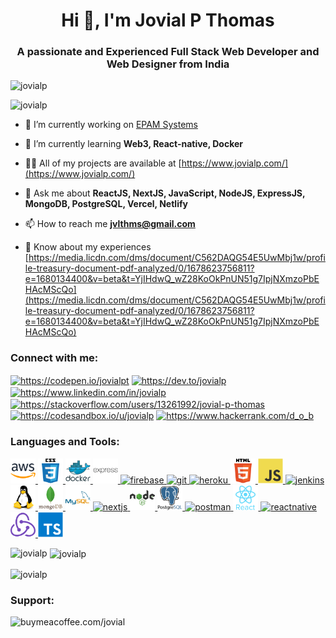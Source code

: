 <h1 align="center">Hi 👋, I'm Jovial P Thomas</h1>
<h3 align="center">A passionate and Experienced Full Stack Web Developer and Web Designer from India</h3>

<p align="left"> <img src="https://komarev.com/ghpvc/?username=jovialp&label=Profile%20views&color=0e75b6&style=flat" alt="jovialp" /> </p>

<p align="left"> <img src="https://github-profile-trophy.vercel.app/?username=jovialp" alt="jovialp" /> </p>

- 🔭 I’m currently working on [EPAM Systems](https://www.epam.com/)

- 🌱 I’m currently learning **Web3, React-native, Docker**

- 👨‍💻 All of my projects are available at [https://www.jovialp.com/](https://www.jovialp.com/)

- 💬 Ask me about **ReactJS, NextJS, JavaScript, NodeJS, ExpressJS, MongoDB, PostgreSQL, Vercel, Netlify**

- 📫 How to reach me **jvlthms@gmail.com**

- 📄 Know about my experiences [https://media.licdn.com/dms/document/C562DAQG54E5UwMbj1w/profile-treasury-document-pdf-analyzed/0/1678623756811?e=1680134400&v=beta&t=YjIHdwQ_wZ28KoOkPnUN51g7IpjNXmzoPbEHAcMScQo](https://media.licdn.com/dms/document/C562DAQG54E5UwMbj1w/profile-treasury-document-pdf-analyzed/0/1678623756811?e=1680134400&v=beta&t=YjIHdwQ_wZ28KoOkPnUN51g7IpjNXmzoPbEHAcMScQo)

<h3 align="left">Connect with me:</h3>
<p align="left">
<a href="https://codepen.io/https://codepen.io/jovialpt" target="blank"><img align="center" src="https://raw.githubusercontent.com/rahuldkjain/github-profile-readme-generator/master/src/images/icons/Social/codepen.svg" alt="https://codepen.io/jovialpt" height="30" width="40" /></a>
<a href="https://dev.to/https://dev.to/jovialp" target="blank"><img align="center" src="https://raw.githubusercontent.com/rahuldkjain/github-profile-readme-generator/master/src/images/icons/Social/devto.svg" alt="https://dev.to/jovialp" height="30" width="40" /></a>
<a href="https://linkedin.com/in/https://www.linkedin.com/in/jovialp" target="blank"><img align="center" src="https://raw.githubusercontent.com/rahuldkjain/github-profile-readme-generator/master/src/images/icons/Social/linked-in-alt.svg" alt="https://www.linkedin.com/in/jovialp" height="30" width="40" /></a>
<a href="https://stackoverflow.com/users/https://stackoverflow.com/users/13261992/jovial-p-thomas" target="blank"><img align="center" src="https://raw.githubusercontent.com/rahuldkjain/github-profile-readme-generator/master/src/images/icons/Social/stack-overflow.svg" alt="https://stackoverflow.com/users/13261992/jovial-p-thomas" height="30" width="40" /></a>
<a href="https://codesandbox.com/https://codesandbox.io/u/jovialp" target="blank"><img align="center" src="https://raw.githubusercontent.com/rahuldkjain/github-profile-readme-generator/master/src/images/icons/Social/codesandbox.svg" alt="https://codesandbox.io/u/jovialp" height="30" width="40" /></a>
<a href="https://www.hackerrank.com/https://www.hackerrank.com/d_o_b" target="blank"><img align="center" src="https://raw.githubusercontent.com/rahuldkjain/github-profile-readme-generator/master/src/images/icons/Social/hackerrank.svg" alt="https://www.hackerrank.com/d_o_b" height="30" width="40" /></a>
</p>

<h3 align="left">Languages and Tools:</h3>
<p align="left"> <a href="https://aws.amazon.com" target="_blank" rel="noreferrer"> <img src="https://raw.githubusercontent.com/devicons/devicon/master/icons/amazonwebservices/amazonwebservices-original-wordmark.svg" alt="aws" width="40" height="40"/> </a> <a href="https://www.w3schools.com/css/" target="_blank" rel="noreferrer"> <img src="https://raw.githubusercontent.com/devicons/devicon/master/icons/css3/css3-original-wordmark.svg" alt="css3" width="40" height="40"/> </a> <a href="https://www.docker.com/" target="_blank" rel="noreferrer"> <img src="https://raw.githubusercontent.com/devicons/devicon/master/icons/docker/docker-original-wordmark.svg" alt="docker" width="40" height="40"/> </a> <a href="https://expressjs.com" target="_blank" rel="noreferrer"> <img src="https://raw.githubusercontent.com/devicons/devicon/master/icons/express/express-original-wordmark.svg" alt="express" width="40" height="40"/> </a> <a href="https://firebase.google.com/" target="_blank" rel="noreferrer"> <img src="https://www.vectorlogo.zone/logos/firebase/firebase-icon.svg" alt="firebase" width="40" height="40"/> </a> <a href="https://git-scm.com/" target="_blank" rel="noreferrer"> <img src="https://www.vectorlogo.zone/logos/git-scm/git-scm-icon.svg" alt="git" width="40" height="40"/> </a> <a href="https://heroku.com" target="_blank" rel="noreferrer"> <img src="https://www.vectorlogo.zone/logos/heroku/heroku-icon.svg" alt="heroku" width="40" height="40"/> </a> <a href="https://www.w3.org/html/" target="_blank" rel="noreferrer"> <img src="https://raw.githubusercontent.com/devicons/devicon/master/icons/html5/html5-original-wordmark.svg" alt="html5" width="40" height="40"/> </a> <a href="https://developer.mozilla.org/en-US/docs/Web/JavaScript" target="_blank" rel="noreferrer"> <img src="https://raw.githubusercontent.com/devicons/devicon/master/icons/javascript/javascript-original.svg" alt="javascript" width="40" height="40"/> </a> <a href="https://www.jenkins.io" target="_blank" rel="noreferrer"> <img src="https://www.vectorlogo.zone/logos/jenkins/jenkins-icon.svg" alt="jenkins" width="40" height="40"/> </a> <a href="https://www.linux.org/" target="_blank" rel="noreferrer"> <img src="https://raw.githubusercontent.com/devicons/devicon/master/icons/linux/linux-original.svg" alt="linux" width="40" height="40"/> </a> <a href="https://www.mongodb.com/" target="_blank" rel="noreferrer"> <img src="https://raw.githubusercontent.com/devicons/devicon/master/icons/mongodb/mongodb-original-wordmark.svg" alt="mongodb" width="40" height="40"/> </a> <a href="https://www.mysql.com/" target="_blank" rel="noreferrer"> <img src="https://raw.githubusercontent.com/devicons/devicon/master/icons/mysql/mysql-original-wordmark.svg" alt="mysql" width="40" height="40"/> </a> <a href="https://nextjs.org/" target="_blank" rel="noreferrer"> <img src="https://cdn.worldvectorlogo.com/logos/nextjs-2.svg" alt="nextjs" width="40" height="40"/> </a> <a href="https://nodejs.org" target="_blank" rel="noreferrer"> <img src="https://raw.githubusercontent.com/devicons/devicon/master/icons/nodejs/nodejs-original-wordmark.svg" alt="nodejs" width="40" height="40"/> </a> <a href="https://www.postgresql.org" target="_blank" rel="noreferrer"> <img src="https://raw.githubusercontent.com/devicons/devicon/master/icons/postgresql/postgresql-original-wordmark.svg" alt="postgresql" width="40" height="40"/> </a> <a href="https://postman.com" target="_blank" rel="noreferrer"> <img src="https://www.vectorlogo.zone/logos/getpostman/getpostman-icon.svg" alt="postman" width="40" height="40"/> </a> <a href="https://reactjs.org/" target="_blank" rel="noreferrer"> <img src="https://raw.githubusercontent.com/devicons/devicon/master/icons/react/react-original-wordmark.svg" alt="react" width="40" height="40"/> </a> <a href="https://reactnative.dev/" target="_blank" rel="noreferrer"> <img src="https://reactnative.dev/img/header_logo.svg" alt="reactnative" width="40" height="40"/> </a> <a href="https://redux.js.org" target="_blank" rel="noreferrer"> <img src="https://raw.githubusercontent.com/devicons/devicon/master/icons/redux/redux-original.svg" alt="redux" width="40" height="40"/> </a> <a href="https://www.typescriptlang.org/" target="_blank" rel="noreferrer"> <img src="https://raw.githubusercontent.com/devicons/devicon/master/icons/typescript/typescript-original.svg" alt="typescript" width="40" height="40"/> </a> </p>



<p><img align="left" src="https://github-readme-stats.vercel.app/api/top-langs?username=jovialp&show_icons=true&locale=en&layout=compact" alt="jovialp" /></p>

<p>&nbsp;<img align="center" src="https://github-readme-stats.vercel.app/api?username=jovialp&show_icons=true&locale=en" alt="jovialp" /></p>

<p><img align="center" src="https://github-readme-streak-stats.herokuapp.com/?user=jovialp&" alt="jovialp" /></p>

<h3 align="left">Support:</h3>
<p><a href="https://www.buymeacoffee.com/buymeacoffee.com/jovial"> <img align="left" src="https://cdn.buymeacoffee.com/buttons/v2/default-yellow.png" height="50" width="210" alt="buymeacoffee.com/jovial" /></a></p><br><br>
